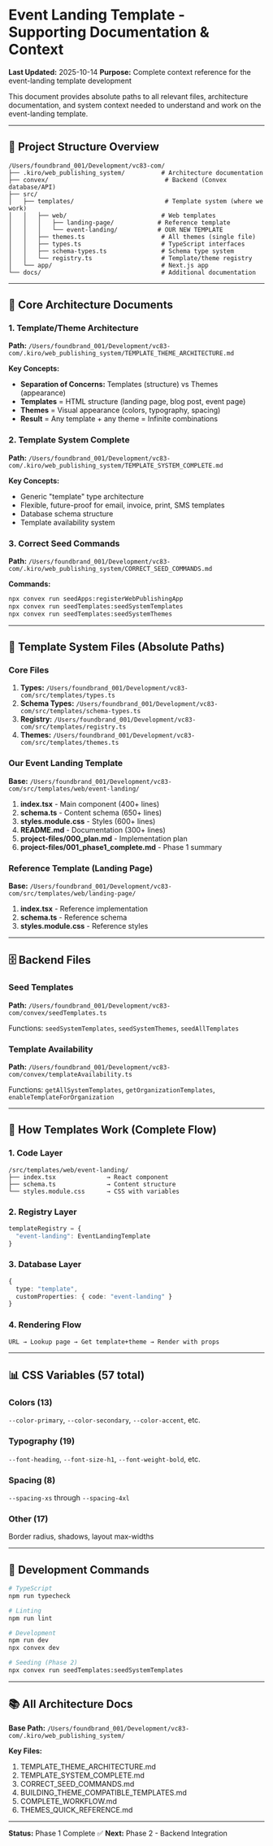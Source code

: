 # Event Landing Template - Supporting Documentation & Context

**Last Updated:** 2025-10-14
**Purpose:** Complete context reference for the event-landing template development

This document provides absolute paths to all relevant files, architecture documentation, and system context needed to understand and work on the event-landing template.

---

## 📂 Project Structure Overview

```
/Users/foundbrand_001/Development/vc83-com/
├── .kiro/web_publishing_system/          # Architecture documentation
├── convex/                                # Backend (Convex database/API)
├── src/
│   ├── templates/                         # Template system (where we work)
│   │   ├── web/                          # Web templates
│   │   │   ├── landing-page/            # Reference template
│   │   │   └── event-landing/           # OUR NEW TEMPLATE
│   │   ├── themes.ts                     # All themes (single file)
│   │   ├── types.ts                      # TypeScript interfaces
│   │   ├── schema-types.ts               # Schema type system
│   │   └── registry.ts                   # Template/theme registry
│   └── app/                              # Next.js app
└── docs/                                 # Additional documentation
```

---

## 🎯 Core Architecture Documents

### 1. Template/Theme Architecture
**Path:** `/Users/foundbrand_001/Development/vc83-com/.kiro/web_publishing_system/TEMPLATE_THEME_ARCHITECTURE.md`

**Key Concepts:**
- **Separation of Concerns:** Templates (structure) vs Themes (appearance)
- **Templates** = HTML structure (landing page, blog post, event page)
- **Themes** = Visual appearance (colors, typography, spacing)
- **Result** = Any template + any theme = Infinite combinations

### 2. Template System Complete
**Path:** `/Users/foundbrand_001/Development/vc83-com/.kiro/web_publishing_system/TEMPLATE_SYSTEM_COMPLETE.md`

**Key Concepts:**
- Generic "template" type architecture
- Flexible, future-proof for email, invoice, print, SMS templates
- Database schema structure
- Template availability system

### 3. Correct Seed Commands
**Path:** `/Users/foundbrand_001/Development/vc83-com/.kiro/web_publishing_system/CORRECT_SEED_COMMANDS.md`

**Commands:**
```bash
npx convex run seedApps:registerWebPublishingApp
npx convex run seedTemplates:seedSystemTemplates
npx convex run seedTemplates:seedSystemThemes
```

---

## 📁 Template System Files (Absolute Paths)

### Core Files
1. **Types:** `/Users/foundbrand_001/Development/vc83-com/src/templates/types.ts`
2. **Schema Types:** `/Users/foundbrand_001/Development/vc83-com/src/templates/schema-types.ts`
3. **Registry:** `/Users/foundbrand_001/Development/vc83-com/src/templates/registry.ts`
4. **Themes:** `/Users/foundbrand_001/Development/vc83-com/src/templates/themes.ts`

### Our Event Landing Template
**Base:** `/Users/foundbrand_001/Development/vc83-com/src/templates/web/event-landing/`

1. **index.tsx** - Main component (400+ lines)
2. **schema.ts** - Content schema (650+ lines)
3. **styles.module.css** - Styles (600+ lines)
4. **README.md** - Documentation (300+ lines)
5. **project-files/000_plan.md** - Implementation plan
6. **project-files/001_phase1_complete.md** - Phase 1 summary

### Reference Template (Landing Page)
**Base:** `/Users/foundbrand_001/Development/vc83-com/src/templates/web/landing-page/`

1. **index.tsx** - Reference implementation
2. **schema.ts** - Reference schema
3. **styles.module.css** - Reference styles

---

## 🗄️ Backend Files

### Seed Templates
**Path:** `/Users/foundbrand_001/Development/vc83-com/convex/seedTemplates.ts`

Functions: `seedSystemTemplates`, `seedSystemThemes`, `seedAllTemplates`

### Template Availability
**Path:** `/Users/foundbrand_001/Development/vc83-com/convex/templateAvailability.ts`

Functions: `getAllSystemTemplates`, `getOrganizationTemplates`, `enableTemplateForOrganization`

---

## 🎯 How Templates Work (Complete Flow)

### 1. Code Layer
```
/src/templates/web/event-landing/
├── index.tsx              → React component
├── schema.ts              → Content structure
└── styles.module.css      → CSS with variables
```

### 2. Registry Layer
```typescript
templateRegistry = {
  "event-landing": EventLandingTemplate
}
```

### 3. Database Layer
```typescript
{
  type: "template",
  customProperties: { code: "event-landing" }
}
```

### 4. Rendering Flow
```
URL → Lookup page → Get template+theme → Render with props
```

---

## 📊 CSS Variables (57 total)

### Colors (13)
`--color-primary`, `--color-secondary`, `--color-accent`, etc.

### Typography (19)
`--font-heading`, `--font-size-h1`, `--font-weight-bold`, etc.

### Spacing (8)
`--spacing-xs` through `--spacing-4xl`

### Other (17)
Border radius, shadows, layout max-widths

---

## 🚀 Development Commands

```bash
# TypeScript
npm run typecheck

# Linting
npm run lint

# Development
npm run dev
npx convex dev

# Seeding (Phase 2)
npx convex run seedTemplates:seedSystemTemplates
```

---

## 📚 All Architecture Docs

**Base Path:** `/Users/foundbrand_001/Development/vc83-com/.kiro/web_publishing_system/`

**Key Files:**
1. TEMPLATE_THEME_ARCHITECTURE.md
2. TEMPLATE_SYSTEM_COMPLETE.md
3. CORRECT_SEED_COMMANDS.md
4. BUILDING_THEME_COMPATIBLE_TEMPLATES.md
5. COMPLETE_WORKFLOW.md
6. THEMES_QUICK_REFERENCE.md

---

**Status:** Phase 1 Complete ✅
**Next:** Phase 2 - Backend Integration